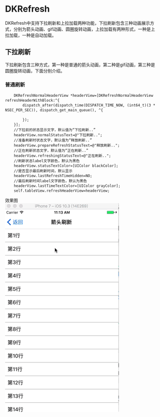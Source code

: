 # DKRefresh
DKRefresh中支持下拉刷新和上拉加载两种功能，下拉刷新包含三种动画展示方式，分别为箭头动画、gif动画、圆圈旋转动画，上拉加载有两种形式，一种是上拉加载，一种是自动加载。
## 下拉刷新
下拉刷新包含三种方式，第一种是普通的箭头动画，第二种是gif动画，第三种是圆圈旋转动画，下面分别介绍。
### 普通刷新
        DKRefreshNormalHeaderView *headerView=[DKRefreshNormalHeaderView refreshHeaderWithBlock:^{
            dispatch_after(dispatch_time(DISPATCH_TIME_NOW, (int64_t)(3 * NSEC_PER_SEC)), dispatch_get_main_queue(), ^{
                
            });
        }];
        //下拉前的状态显示文字，默认值为“下拉刷新..”
        headerView.normalStatusText=@"下拉刷新..";
        //准备刷新时状态文字，默认值为“释放刷新..”
        headerView.prepareRefreshStatusText=@"释放刷新..";
        //正在刷新状态文字，默认值为“正在刷新..”
        headerView.refreshingStatusText=@"正在刷新..";
        //刷新状态label文字颜色，默认为黑色
        headerView.statusTextColor=[UIColor blackColor];
        //是否显示最后刷新时间，默认显示
        headerView.lastRefreshTimeHidden=NO;
        //最后刷新时间label文字颜色，默认为黑色
        headerView.lastTimeTextColor=[UIColor grayColor];
        self.tableView.refreshHeaderView=headerView;

效果图<br>
![image](https://github.com/dushukai111/publicResources/blob/master/DKRefresh_images/refresh_arrow.gif)
